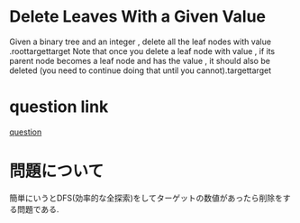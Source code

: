 # Delete Leaves With a Given Value
Given a binary tree and an integer , delete all the leaf nodes with value .roottargettarget
Note that once you delete a leaf node with value , if its parent node becomes a leaf node and has the value , it should also be deleted (you need to continue doing that until you cannot).targettarget
# question link
[question](https://leetcode.com/problems/delete-leaves-with-a-given-value/description/?envType=daily-question&envId=2024-05-17)
# 問題について
簡単にいうとDFS(効率的な全探索)をしてターゲットの数値があったら削除をする問題である.


 